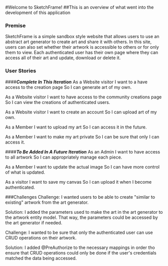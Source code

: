 #Welcome to SketchFrame!
##This is an overview of what went into the development of this application
### Premise
SketchFrame is a simple sandbox style website that allows users to use an abstract art generator to create art and share it with others. In this site, users can also set whether their artwork is accessible to others or for only them to view. Each authenticated user has their own page where they can access all of their art and update, download or delete it.
### User Stories
####***Complete In This Iteration***
As a Website visitor I want to a have access to the creation page So I can generate art of my own.

As a Website visitor I want to have access to the community creations page So I can view the creations of authenticated users.


As a Website visitor I want to create an account So I can upload art of my own.

As a Member I want to upload my art So I can access it in the future.

As a Member I want to make my art private So I can be sure that only I can access it.

####***To Be Added In A Future Iteration***
As an Admin I want to have access to all artwork So I can appropriately manage each piece.

As a Member I want to update the actual image So I can have more control of what is updated.

As a visitor I want to save my canvas So I can upload it when I become authenticated.

###Challenges
Challenge: I wanted users to be able to create "similar to existing" artwork from the art generator.

Solution: I added the parameters used to make the art in the art generator to the artwork entity model. That way, the parameters could be accessed by the art generator if needed.

Challenge: I wanted to be sure that only the authenticated user can use CRUD operations on their artwork.

Solution: I added @PreAuthorize to the necessary mappings in order tho ensure that CRUD operations could only be done if the user's credentials matched the data being accessed.